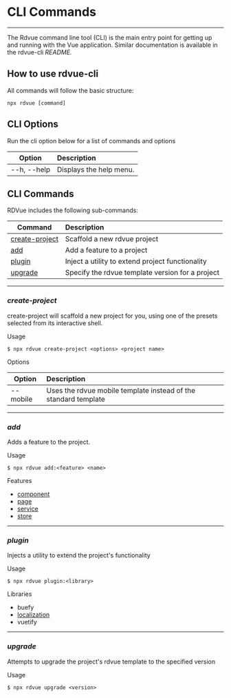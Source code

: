 # CLI Commands
--------------
The Rdvue command line tool (CLI) is the main entry point for getting up and running with the Vue application. Similar documentation is available in the rdvue-cli _README._

## How to use rdvue-cli

All commands will follow the basic structure:

```
npx rdvue [command]
```

## CLI Options

Run the cli option below for a list of commands and options

| **Option**   | **Description**         |
| ------------ | :---------------------- |
| \--h, --help | Displays the help menu. |

## CLI Commands

RDVue includes the following sub-commands:

| **Command**                       | **Description**                                  |
| --------------------------------- | :----------------------------------------------- |
| [create-project](#create-project) | Scaffold a new rdvue project                     |
| [add](#add)                       | Add a feature to a project                       |
| [plugin](#plugin)                 | Inject a utility to extend project functionality |
| [upgrade](#upgrade)               | Specify the rdvue template version for a project |

* * *

### _create-project_

create-project will scaffold a new project for you, using one of the presets selected from its interactive shell.

Usage
```
$ npx rdvue create-project <options> <project name>
```

Options

| **Option** | **Description**                                                 |
| ---------- | :-------------------------------------------------------------- |
| --mobile   | Uses the rdvue mobile template instead of the standard template |


* * *

### _add_
Adds a feature to the project.

Usage
```
$ npx rdvue add:<feature> <name>
```
Features
* [component](../Components.md)
* [page](../Pages.md)
* [service](../Services.md)
* [store](../Stores.md)


* * *

### _plugin_
Injects a utility to extend the project's functionality

Usage
```
$ npx rdvue plugin:<library>
```

Libraries
* buefy
* [localization](../Localization.md)
* vuetify


* * *

### _upgrade_
Attempts to upgrade the project's rdvue template to the specified version

Usage
```
$ npx rdvue upgrade <version>
```
